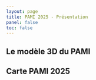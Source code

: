 ```yaml
---
layout: page
title: PAMI 2025 - Présentation
panel: false
toc: false
---
```


## Le modèle 3D du PAMI

<model-viewer src="PAMI-2025.glb" ar ar-modes="webxr scene-viewer quick-look" camera-controls tone-mapping="neutral" poster="poster.webp" shadow-intensity="0" shadow-softness="0" auto-rotate camera-orbit="-137.4deg 60.92deg 0.3075m" field-of-view="30deg">
    <div class="progress-bar hide" slot="progress-bar">
        <div class="update-bar"></div>
    </div>
</model-viewer>


## Carte PAMI 2025


<kicanvas-embed controls="full">
    <kicanvas-source src="MainBoard-PAMI-2025.kicad_pro"></kicanvas-source>
    <kicanvas-source src="MainBoard-PAMI-2025.kicad_sch"></kicanvas-source>
    <kicanvas-source src="MainBoard-PAMI-2025.kicad_pcb"></kicanvas-source>
</kicanvas-embed>